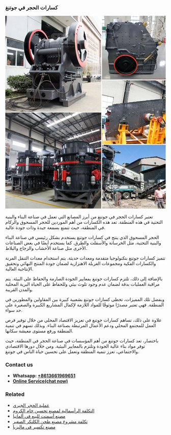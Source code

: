 <h3>كسارات الحجر في جوتنغ</h3><img src='1701852628.jpg' alt=''><p>تعتبر كسارات الحجر في جوتنغ من أبرز المصانع التي تعمل في صناعة البناء والبنية التحتية في هذه المنطقة. تعد هذه الكسارات من أهم الموردين للحجر المسحوق والركام في المنطقة، حيث تتمتع بسمعة جيدة وذات جودة عالية.</p><p>الحجر المسحوق الذي ينتج في كسارات جوتنغ يستخدم بشكل رئيسي في صناعة البناء والبنية التحتية، مثل الخرسانة والأسفلت والطرق. كما يستخدم أيضًا في بعض الصناعات الأخرى مثل صناعة الأخشاب والزجاج والبلاط.</p><p>تتميز كسارات جوتنغ بتكنولوجيا متقدمة ومعدات حديثة. يتم استخدام معدات التنقل المرنة والكسارات الفكية ومجموعات الغربلة الاهتزازية لضمان جودة المنتج النهائي وتحقيق الإنتاجية العالية.</p><p>بالإضافة إلى ذلك، تلتزم كسارات جوتنغ بمعايير الجودة الصارمة والحفاظ على البيئة. يتم مراقبة العمليات بدقة لضمان عدم وجود تلوث بيئي وللحفاظ على الحياة البرية المحلية والمدن القريبة.</p><p>وبفضل تلك المميزات، تحظى كسارات جوتنغ بشعبية كبيرة بين المقاولين والمطورين في المنطقة. فهي تعتبر مصدرًا موثوقًا للمواد اللازمة لإكمال المشاريع الكبيرة والصغيرة على حد سواء.</p><p>علاوة على ذلك، تساهم كسارات جوتنغ في تعزيز الاقتصاد المحلي من خلال توفير فرص العمل للمجتمع المحلي ودعم الأعمال المرتبطة بصناعة البناء. وبذلك تسهم في تنمية المنطقة ورفع مستوى معيشة سكانها.</p><p>باختصار، تعد كسارات جوتنغ من أهم المؤسسات في صناعة الحجر في المنطقة، حيث توفر مواد بناء عالية الجودة وتلتزم بالمعايير البيئية. ومن خلال دورها الاقتصادي والاجتماعي، تعزز تنمية المنطقة وتعمل على تحسين حياة الناس في جوتنغ.</p><h3>Contact us</h3><ul><li><strong>Whatsapp:&nbsp;<a href="https://wa.me/8613661969651">+8613661969651</a></strong></li><li><a href="https://swt.shibang-china.com/?git&amp;zhl&amp;كسارات الحجر في جوتنغ"><strong>Online Service(chat now)</strong></a></li></ul><h3>Related</h3><ul><li><a href='عملية الحجر الجيري.md'>عملية الحجر الجيري</a></li><li><a href='التكلفة الرأسمالية لمصنع تحسين خام الكروم.md'>التكلفة الرأسمالية لمصنع تحسين خام الكروم</a></li><li><a href='مصنع أسمنت للبيع في ألمانيا.md'>مصنع أسمنت للبيع في ألمانيا</a></li><li><a href='تكلفة مشروع مصنع طحن الكلنكر الصغير.md'>تكلفة مشروع مصنع طحن الكلنكر الصغير</a></li><li><a href='مصنع تكسير في ماليزيا.md'>مصنع تكسير في ماليزيا</a></li></ul>